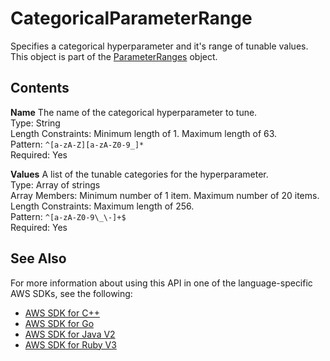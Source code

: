 # CategoricalParameterRange<a name="API_CategoricalParameterRange"></a>

Specifies a categorical hyperparameter and it's range of tunable values\. This object is part of the [ParameterRanges](API_ParameterRanges.md) object\.

## Contents<a name="API_CategoricalParameterRange_Contents"></a>

 **Name**   <a name="forecast-Type-CategoricalParameterRange-Name"></a>
The name of the categorical hyperparameter to tune\.  
Type: String  
Length Constraints: Minimum length of 1\. Maximum length of 63\.  
Pattern: `^[a-zA-Z][a-zA-Z0-9_]*`   
Required: Yes

 **Values**   <a name="forecast-Type-CategoricalParameterRange-Values"></a>
A list of the tunable categories for the hyperparameter\.  
Type: Array of strings  
Array Members: Minimum number of 1 item\. Maximum number of 20 items\.  
Length Constraints: Maximum length of 256\.  
Pattern: `^[a-zA-Z0-9\_\-]+$`   
Required: Yes

## See Also<a name="API_CategoricalParameterRange_SeeAlso"></a>

For more information about using this API in one of the language\-specific AWS SDKs, see the following:
+  [AWS SDK for C\+\+](https://docs.aws.amazon.com/goto/SdkForCpp/forecast-2018-06-26/CategoricalParameterRange) 
+  [AWS SDK for Go](https://docs.aws.amazon.com/goto/SdkForGoV1/forecast-2018-06-26/CategoricalParameterRange) 
+  [AWS SDK for Java V2](https://docs.aws.amazon.com/goto/SdkForJavaV2/forecast-2018-06-26/CategoricalParameterRange) 
+  [AWS SDK for Ruby V3](https://docs.aws.amazon.com/goto/SdkForRubyV3/forecast-2018-06-26/CategoricalParameterRange) 